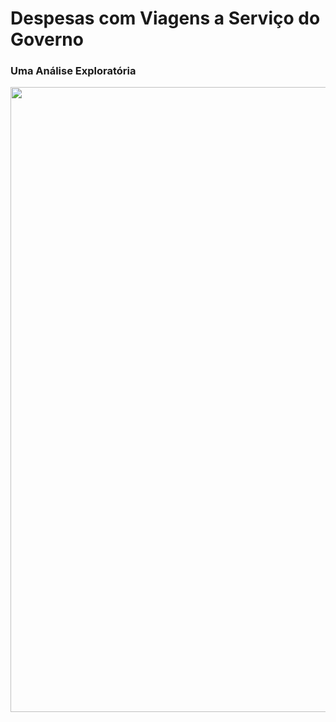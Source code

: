 # Despesas com Viagens a Serviço do Governo
### Uma Análise Exploratória

<img src='https://video.fppy8-1.fna.fbcdn.net/v/t1.18169-9/19894597_570661319989282_4606153159333515041_n.png?_nc_cat=111&ccb=1-5&_nc_sid=e3f864&_nc_eui2=AeH4xArczl3OmW1gAqnT694zo2YB4DMgN4CjZgHgMyA3gINcOzo6gh_yuRKfu4x6bbojT2E0QcTy3jzanNhCaZF6&_nc_ohc=l7KBR4ZGce8AX_1LDRy&_nc_ht=video.fppy8-1.fna&oh=00_AT8EopMEoHzPtM3OKFPpJXLWdP8eKupwKaZd0izKTlve4g&oe=629479BE' style='width:1000px; float:left'>
